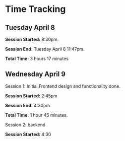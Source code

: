 # Time Tracking

## Tuesday April 8

**Session Started:** 8:30pm.

**Session End:** Tuesday April 8 11:47pm.

**Total Time:** 3 hours 17 minutes

## Wednesday April 9

Session 1: Initial Frontend design and functionality done.

**Session Started:** 2:45pm

**Session End:** 4:30pm

**Total Time:** 1 hour 45 minutes.

Session 2: backend

**Session Started:** 4:30
